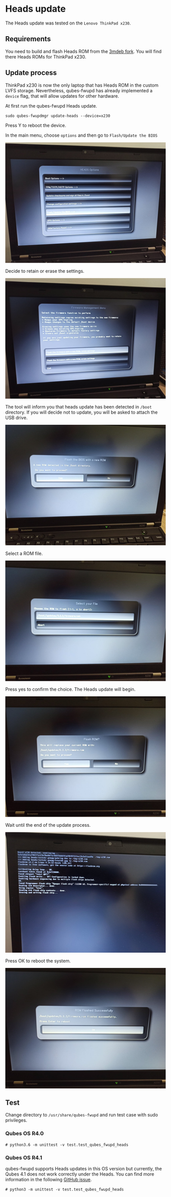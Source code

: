 # Heads update

The Heads update was tested on the `Lenovo ThinkPad x230`.

## Requirements

You need to build and flash Heads ROM from the
[3mdeb fork](https://github.com/3mdeb/heads/tree/qubes-fwupd).
You will find there Heads ROMs for ThinkPad x230.

## Update process

ThinkPad x230 is now the only laptop that has Heads ROM in the custom LVFS
storage. Nevertheless, qubes-fwupd has already implemented a `device` flag, that
will allow updates for other hardware.

At first run the qubes-fwupd Heads update.

```
sudo qubes-fwupdmgr update-heads --device=x230
```

Press Y to reboot the device.

In the main menu, choose `options` and then go to `Flash/Update the BIOS`

![img](img/heads_options.jpg)

Decide to retain or erase the settings.

![img](img/heads_firmware_managment_menu.jpg)

The tool will inform you that heads update has been detected in `/boot`
directory. If you will decide not to update, you will be asked to attach the
USB drive.

![img](img/heads_detected.jpg)

Select a ROM file.

![img](img/heads_selecting_rom.jpg)

Press yes to confirm the choice. The Heads update will begin.


![img](img/heads_flash_rom.jpg)

Wait until the end of the update process.

![img](img/heads_update_process.jpg)

Press OK to reboot the system.

![img](img/heads_success.jpg)

## Test

Change directory to `/usr/share/qubes-fwupd` and run test case with sudo
privileges.

### Qubes OS R4.0

```
# python3.6 -m unittest -v test.test_qubes_fwupd_heads
```

### Qubes OS R4.1

qubes-fwupd supports Heads updates in this OS version but currently, the Qubes
4.1 does not work correctly under the Heads. You can find more information in
the following [GitHub issue](https://github.com/osresearch/heads/issues/789).

```
# python3 -m unittest -v test.test_qubes_fwupd_heads
```
